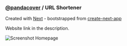 ### [@pandacover](https://github.com/pandacover) / URL Shortener
Created with [Next](https://nextjs.org) - bootstrapped from [create-next-app](https://nextjs.org/docs/getting-started)

Website link in the description.

![Screenshot Homepage](https://user-images.githubusercontent.com/57311008/205450026-6693b8fd-fb49-438d-b787-e46ae607012e.png)
